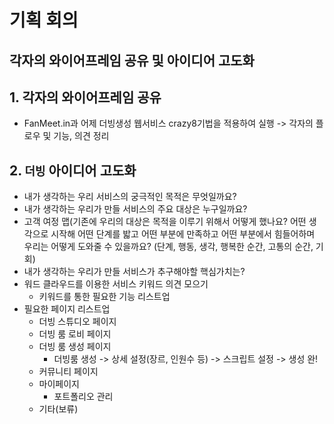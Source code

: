 # 기획 회의
## 각자의 와이어프레임 공유 및 아이디어 고도화
## 1. 각자의 와이어프레임 공유
- FanMeet.in과 어제 더빙생성 웹서비스 crazy8기법을 적용하여 실행
    -> 각자의 플로우 및 기능, 의견 정리
## 2. `더빙` 아이디어 고도화
- 내가 생각하는 우리 서비스의 궁극적인 목적은 무엇일까요?
- 내가 생각하는 우리가 만들 서비스의 주요 대상은 누구일까요?
- 고객 여정 맵(기존에 우리의 대상은 목적을 이루기 위해서 어떻게 했나요? 어떤 생각으로 시작해 어떤 단계를 밟고 어떤 부분에 만족하고 어떤 부분에서 힘들어하며 우리는 어떻게 도와줄 수 있을까요?
  (단계, 행동, 생각, 행복한 순간, 고통의 순간, 기회)
- 내가 생각하는 우리가 만들 서비스가 추구해야할 핵심가치는?
- 워드 클라우드를 이용한 서비스 키워드 의견 모으기
  - 키워드를 통한 필요한 기능 리스트업
- 필요한 페이지 리스트업
  - 더빙 스튜디오 페이지
  - 더빙 룸 로비 페이지
  - 더빙 룸 생성 페이지
    - 더빙룸 생성 -> 상세 설정(장르, 인원수 등) -> 스크립트 설정 -> 생성 완!
  - 커뮤니티 페이지
  - 마이페이지
    - 포트폴리오 관리
  - 기타(보류)